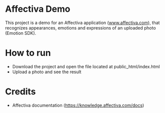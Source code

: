 # Affectiva Demo

This project is a demo for an Affectiva application (www.affectiva.com), that recognizes appearances, emotions and expressions of an uploaded photo (Emotion SDK).

# How to run

- Download the project and open the file located at public_html/index.html
- Upload a photo and see the result

# Credits

- Affectiva documentation (https://knowledge.affectiva.com/docs)
